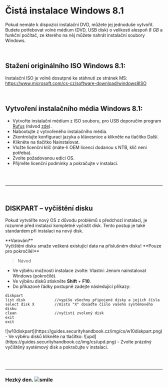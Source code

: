 # Čistá instalace Windows 8.1

Pokud nemáte k dispozici instalační DVD, můžete jej jednoduše vytvořit. Budete potřebovat volné médium (DVD, USB disk) o velikosti alespoň *8 GB* a funkční počítač, ze kterého na něj můžete nahrát instalační soubory Windows.

<br>

## Stažení originálního ISO Windows 8.1:

Instalační ISO je volně dosutpné ke stáhnutí ze stránek MS: https://www.microsoft.com/cs-cz/software-download/windows8ISO

<br>

## Vytvoření instalačního média Windows 8.1:

- Vytvořte instalační médium z ISO souboru, pro USB doporučím program [Rufus](https://rufus.ie/) (návod [zde](https://guides.securityhandbook.cz/cs/wnt/rufus.php)).
- Nabootujte z vytvořeného instalačního média.
- Zkontrolujte konfiguraci jazyka a klávesnice a klikněte na tlačítko <span class="green">Další</span>.
- Klikněte na tlačítko <span class="green">Nainstalovat</span>.
- Vložte licenční klíč (máte-li OEM licenci dodanou s NTB, klíč není potřeba).
- Zvolte požadovanou edici OS.
- Přijměte licenční podmínky a pokračujte v instalaci.

<br><br><hr><br>

## DISKPART &ndash; vyčištění disku

Pokud vytváříte nový OS z důvodu problémů s předchozí instalací, je rozumné před instalací kompletně vyčistit disk. Tento postup je také standardem při instalaci na nový disk.

<div class="alert exclaim"><p><em class="icon-attention"></em>**Varování**<br>
Vyčištění disku smaže veškerá existující data na příslušném disku! **Pouze pro pokročilé!**</p></div>

> Návod

- Ve výběru možnosti instalace zvolte: Vlastní: Jenom nainstalovat Windows (pokročilé).
- Ve výběru disků stiskněte **Shift** + **F10**.
- Do příkazové řádky postupně zadejte následující příkazy:
<li style="list-style-type: none"><pre><code>diskpart
list disk             //vypíše všechny připojené disky a jejich čísla
select disk X         //místo "X" dosaďte číslo vašeho systémového disku
clean                 //vyčistí zvolený disk
exit
exit</code></pre></li>
<li style="list-style-type: none">![w10diskpart](https://guides.securityhandbook.cz/img/cs/w10diskpart.png)</li>
- Ve výběru disků klikněte na tlačítko: ![upd](https://guides.securityhandbook.cz/img/cs/upd.png)
- Zvolte prázdný vyčištěný systémový disk a pokračujte v instalaci.

<br><br><hr>

<h3 class="nocol">Hezký den. <img class="smile" src="https://securityhandbook.cz/img/sm/smile.svg" alt="smile"></h3>
